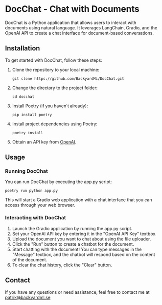 # DocChat - Chat with Documents

DocChat is a Python application that allows users to interact with documents using natural language. It leverages LangChain, Gradio, and the OpenAI API to create a chat interface for document-based conversations.

## Installation

To get started with DocChat, follow these steps:

1. Clone the repository to your local machine:
   ```commandline
   git clone https://github.com/BackyardML/DocChat.git
   ```
2. Change the directory to the project folder:
   ```commandline
   cd docchat
   ```
3. Install Poetry (if you haven't already):
   ```commandline
   pip install poetry
   ```
4. Install project dependencies using Poetry:
   ```commandline
   poetry install
   ```
5. Obtain an API key from [OpenAI](https://openai.com/).

## Usage

### Running DocChat

You can run DocChat by executing the app.py script:

```commandline
poetry run python app.py
```

This will start a Gradio web application with a chat interface that you can access through your web browser.

### Interacting with DocChat

1. Launch the Gradio application by running the app.py script.
2. Set your OpenAI API key by entering it in the "OpenAI API Key" textbox.
3. Upload the document you want to chat about using the file uploader.
4. Click the "Run" button to create a chatbot for the document.
5. Start chatting with the document! You can type messages in the "Message" textbox, and the chatbot will respond based on the content of the document.
6. To clear the chat history, click the "Clear" button.

## Contact

If you have any questions or need assistance, feel free to contact me at patrik@backyardml.se
